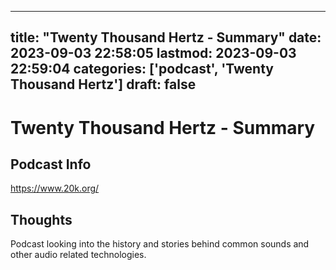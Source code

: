 
---
title: "Twenty Thousand Hertz - Summary"
date: 2023-09-03 22:58:05
lastmod: 2023-09-03 22:59:04
categories: ['podcast', 'Twenty Thousand Hertz']
draft: false
---


# Twenty Thousand Hertz - Summary
## Podcast Info
https://www.20k.org/

## Thoughts
Podcast looking into the history and stories behind common sounds and other audio related technologies.

<!-- #public #podcast #Twenty Thousand Hertz# -->

<!-- {BearID:546AB495-77B4-494F-9748-6A0995F13D44} -->
